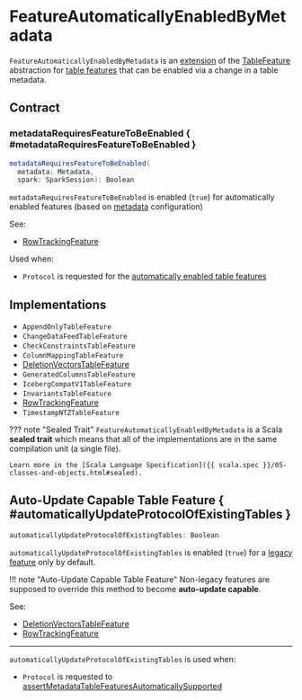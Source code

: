 # FeatureAutomaticallyEnabledByMetadata

`FeatureAutomaticallyEnabledByMetadata` is an [extension](#contract) of the [TableFeature](TableFeature.md) abstraction for [table features](#implementations) that can be enabled via a change in a table metadata.

## Contract

### metadataRequiresFeatureToBeEnabled { #metadataRequiresFeatureToBeEnabled }

```scala
metadataRequiresFeatureToBeEnabled(
  metadata: Metadata,
  spark: SparkSession): Boolean
```

`metadataRequiresFeatureToBeEnabled` is enabled (`true`) for automatically enabled features (based on [metadata](../Metadata.md) configuration)

See:

* [RowTrackingFeature](../row-tracking/RowTrackingFeature.md#metadataRequiresFeatureToBeEnabled)

Used when:

* `Protocol` is requested for the [automatically enabled table features](../Protocol.md#extractAutomaticallyEnabledFeatures)

## Implementations

* `AppendOnlyTableFeature`
* `ChangeDataFeedTableFeature`
* `CheckConstraintsTableFeature`
* `ColumnMappingTableFeature`
* [DeletionVectorsTableFeature](../deletion-vectors/DeletionVectorsTableFeature.md)
* `GeneratedColumnsTableFeature`
* `IcebergCompatV1TableFeature`
* `InvariantsTableFeature`
* [RowTrackingFeature](../row-tracking/RowTrackingFeature.md)
* `TimestampNTZTableFeature`

??? note "Sealed Trait"
    `FeatureAutomaticallyEnabledByMetadata` is a Scala **sealed trait** which means that all of the implementations are in the same compilation unit (a single file).

    Learn more in the [Scala Language Specification]({{ scala.spec }}/05-classes-and-objects.html#sealed).

## Auto-Update Capable Table Feature { #automaticallyUpdateProtocolOfExistingTables }

```scala
automaticallyUpdateProtocolOfExistingTables: Boolean
```

`automaticallyUpdateProtocolOfExistingTables` is enabled (`true`) for a [legacy feature](TableFeature.md#isLegacyFeature) only by default.

!!! note "Auto-Update Capable Table Feature"
    Non-legacy features are supposed to override this method to become **auto-update capable**.

See:

* [DeletionVectorsTableFeature](../deletion-vectors/DeletionVectorsTableFeature.md#automaticallyUpdateProtocolOfExistingTables)
* [RowTrackingFeature](../row-tracking/RowTrackingFeature.md#automaticallyUpdateProtocolOfExistingTables)

---

`automaticallyUpdateProtocolOfExistingTables` is used when:

* `Protocol` is requested to [assertMetadataTableFeaturesAutomaticallySupported](../Protocol.md#assertMetadataTableFeaturesAutomaticallySupported)
